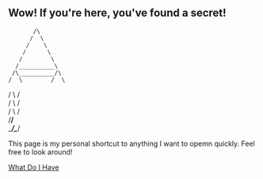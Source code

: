 ## Wow! If you're here, you've found a secret!


           /\
          /  \
         /    \
        /      \
       /        \
      /__________\
     /\__________/\
    /  \        /  \
   /    \      /    \
  /      \    /      \
 /        \  /        \
/__________\/__________\
\__________/\__________/


This page is my personal shortcut to anything I want to opemn quickly. Feel free to look around!

[What Do I Have](https://github.com/MattRudy/WhatDoIHave/blob/main/README.md)
